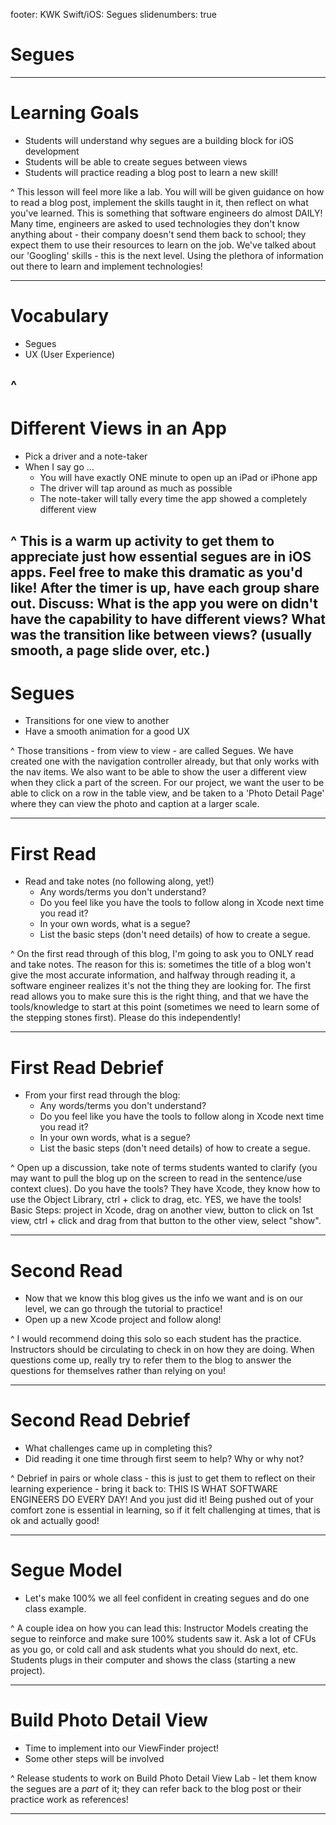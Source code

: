 footer: KWK Swift/iOS: Segues
slidenumbers: true

# Segues

---

# Learning Goals

* Students will understand why segues are a building block for iOS development
* Students will be able to create segues between views
* Students will practice reading a blog post to learn a new skill!

^ This lesson will feel more like a lab. You will will be given guidance on how to read a blog post, implement the skills taught in it, then reflect on what you've learned. This is something that software engineers do almost DAILY! Many time, engineers are asked to used technologies they don't know anything about - their company doesn't send them back to school; they expect them to use their resources to learn on the job. We've talked about our 'Googling' skills - this is the next level. Using the plethora of information out there to learn and implement technologies!

---

# Vocabulary

* Segues
* UX (User Experience)

^
---

# Different Views in an App

* Pick a driver and a note-taker
* When I say go ...
  - You will have exactly ONE minute to open up an iPad or iPhone app
  - The driver will tap around as much as possible
  - The note-taker will tally every time the app showed a completely different view

^ This is a warm up activity to get them to appreciate just how essential segues are in iOS apps. Feel free to make this dramatic as you'd like! After the timer is up, have each group share out. Discuss: What is the app you were on didn't have the capability to have different views? What was the transition like between views? (usually smooth, a page slide over, etc.)
---

# Segues

* Transitions for one view to another
* Have a smooth animation for a good UX

^ Those transitions - from view to view - are called Segues. We have created one with the navigation controller already, but that only works with the nav items. We also want to be able to show the user a different view when they click a part of the screen. For our project, we want the user to be able to click on a row in the table view, and be taken to a 'Photo Detail Page' where they can view the photo and caption at a larger scale.

---

# First Read

* Read and take notes (no following along, yet!)
  - Any words/terms you don't understand?
  - Do you feel like you have the tools to follow along in Xcode next time you read it?
  - In your own words, what is a segue?
  - List the basic steps (don't need details) of how to create a segue.

^ On the first read through of this blog, I'm going to ask you to ONLY read and take notes. The reason for this is: sometimes the title of a blog won't give the most accurate information, and halfway through reading it, a software engineer realizes it's not the thing they are looking for. The first read allows you to make sure this is the right thing, and that we have the tools/knowledge to start at this point (sometimes we need to learn some of the stepping stones first). Please do this independently!

---

# First Read Debrief

* From your first read through the blog:
  - Any words/terms you don't understand?
  - Do you feel like you have the tools to follow along in Xcode next time you read it?
  - In your own words, what is a segue?
  - List the basic steps (don't need details) of how to create a segue.

^ Open up a discussion, take note of terms students wanted to clarify (you may want to pull the blog up on the screen to read in the sentence/use context clues).
Do you have the tools?  They have Xcode, they know how to use the Object Library, ctrl + click to drag, etc. YES, we have the tools!
Basic Steps: project in Xcode, drag on another view, button to click on 1st view, ctrl + click and drag from that button to the other view, select "show".

---

# Second Read

* Now that we know this blog gives us the info we want and is on our level, we can go through the tutorial to practice!
* Open up a new Xcode project and follow along!

^ I would recommend doing this solo so each student has the practice. Instructors should be circulating to check in on how they are doing. When questions come up, really try to refer them to the blog to answer the questions for themselves rather than relying on you!

---

# Second Read Debrief

* What challenges came up in completing this?
* Did reading it one time through first seem to help? Why or why not?

^ Debrief in pairs or whole class - this is just to get them to reflect on their learning experience - bring it back to: THIS IS WHAT SOFTWARE ENGINEERS DO EVERY DAY! And you just did it! Being pushed out of your comfort zone is essential in learning, so if it felt challenging at times, that is ok and actually good!

---

# Segue Model

* Let's make 100% we all feel confident in creating segues and do one class example.


^ A couple idea on how you can lead this:
Instructor Models creating the segue to reinforce and make sure 100% students saw it. Ask a lot of CFUs as you go, or cold call and ask students what you should do next, etc.
Students plugs in their computer and shows the class (starting a new project).

---

# Build Photo Detail View

* Time to implement into our ViewFinder project!
* Some other steps will be involved

^ Release students to work on Build Photo Detail View Lab - let them know the segues are a _part_ of it; they can refer back to the blog post or their practice work as references!

---
